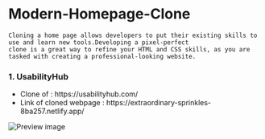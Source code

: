   <h1>Modern-Homepage-Clone</h1>

````
Cloning a home page allows developers to put their existing skills to use and learn new tools.Developing a pixel-perfect 
clone is a great way to refine your HTML and CSS skills, as you are tasked with creating a professional-looking website. 
````

<h3>1. UsabilityHub </h3>

<ul>
       <li>Clone of : https://usabilityhub.com/</li>
       <li> Link of cloned webpage : https://extraordinary-sprinkles-8ba257.netlify.app/
 </ul>

![Preview image](https://user-images.githubusercontent.com/92505744/212937376-18130259-c813-4cab-85c3-5745c51da887.png)
